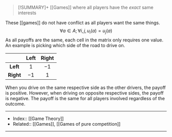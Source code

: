 > [!SUMMARY]+
> [[Games]] where all players have the *exact* same interests

These [[games]] do not have conflict as all players want the same things.
$$
\forall a \in A; \forall i, j, u_i(a) = u_j(a)
$$
As all payoffs are the same, each cell in the matrix only requires one value. An example is picking which side of the road to drive on.

|           | Left | Right |
|:---------:|:----:|:-----:|
| **Left**  | $1$  | $-1$  |
| **Right** | $-1$ | $1$      |

When you drive on the same respective side as the other drivers, the payoff is positive. However, when driving on opposite respective sides, the payoff is negative. The payoff is the same for all players involved regardless of the outcome.

---
- Index:: [[Game Theory]]
- Related:: [[Games]], [[Games of pure competition]] 
---